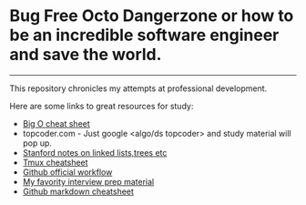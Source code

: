 # Bug Free Octo Dangerzone or how to be an incredible software engineer and save the world.
--------------------------------------------------------------------------------------------
This repository chronicles my attempts at professional development.

Here are some links to great resources for study:

- [Big O cheat sheet](http://bigocheatsheet.com/)
- topcoder.com - Just google <algo/ds  topcoder> and study material will pop up.
- [Stanford notes on linked lists,trees etc](http://cslibrary.stanford.edu/103/)
- [Tmux cheatsheet](https://tmuxcheatsheet.com/)
- [Github official workflow](https://guides.github.com/introduction/flow/)
- [My favority interview prep material](http://www.techiedelight.com/list-of-problems/)
- [Github markdown cheatsheet](https://github.com/adam-p/markdown-here/wiki/Markdown-Cheatsheet)

